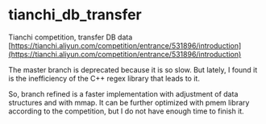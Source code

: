 # tianchi_db_transfer
Tianchi competition, transfer DB data [https://tianchi.aliyun.com/competition/entrance/531896/introduction](https://tianchi.aliyun.com/competition/entrance/531896/introduction)

The master branch is deprecated because it is so slow.  But lately, I found it is the inefficiency of the C++ regex library that leads to it.

So, branch refined is a faster implementation with adjustment of data structures and with mmap. 
It can be further optimized with pmem library according to the competition, but I do not have enough time to finish it.
